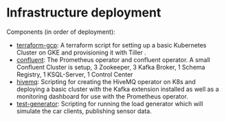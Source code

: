 # Infrastructure deployment

Components (in order of deployment):
- [terraform-gcp](terraform-gcp): A terraform script for setting up a basic Kubernetes Cluster on GKE and provisioning it with Tiller .
- [confluent](confluent): The Prometheus operator and confluent operator. A small Confluent Cluster is setup, 3 Zookeeper, 3 Kafka Broker, 1 Schema Registry, 1 KSQL-Server, 1 Control Center
- [hivemq](hivemq): Scripting for creating the HiveMQ operator on K8s and deploying a basic cluster with the Kafka extension installed as well as a monitoring dashboard for use with the Prometheus operator.
- [test-generator](test-generator): Scripting for running the load generator which will simulate the car clients, publishing sensor data.